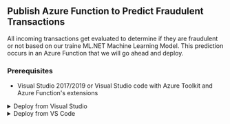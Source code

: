 ## Publish Azure Function to Predict Fraudulent Transactions
All incoming transactions get evaluated to determine if they are fraudulent or not based on our traine ML.NET Machine Learning Model.
This prediction occurs in an Azure Function that we will go ahead and deploy.

### Prerequisites
- Visual Studio 2017/2019 or Visual Studio code with Azure Toolkit and Azure Function's extensions

<details>
<summary>Deploy from Visual Studio</summary>
  <p>
    
To deploy the Azure Function, please follow the steps listed below:

#### 1. Clone source code
Please clone this repository locally using for example a Git command prompt or Github Desktop.
Open the FraudPredictionFunction solution [here](https://github.com/aslotte/mldotnet-real-time-data-streaming-workshop/tree/master/src/real-time-data-streaming/fraud-prediction-function)

#### 2. Build solution and Publish to Azure
Build the solution and publish the function to your new Function App.

To publish the function:

1. Right click on the solution and select "Publish"
![Publish](https://github.com/aslotte/mldotnet-real-time-data-streaming-workshop/blob/master/instructions/images/publish-function-1.png)

2. Check the radio button "Select Existing" and check "Run from Package File". Click Next.
![Selections](https://github.com/aslotte/mldotnet-real-time-data-streaming-workshop/blob/master/instructions/images/publish-function-2.png)

3. Select your Azure Subscription and navigate to your Function app. Select and click ok
![Subscription](https://github.com/aslotte/mldotnet-real-time-data-streaming-workshop/blob/master/instructions/images/publish-function-3.png)

4. Click **Publish**

5. Click **Yes** if asked to update the functions runtime version.
![upgrade](https://github.com/aslotte/mldotnet-real-time-data-streaming-workshop/blob/master/instructions/images/function-upgrade-runtime.png)

</p>
</details>

<details>
<summary>Deploy from VS Code</summary>
  <p>

To deploy the Azure Function from VS Code, please follow the steps listed below:

#### 1. Install the Azure Functions Extension
In VS Code:
- Select View -> Extensions
- Search for **Azure Functions**
- Install the Azure Functions extension

#### 2. Clone the source repository 
Please clone this repository locally using for example a Git command prompt or Github Desktop.
Open the FraudPredictionFunction solution [here](https://github.com/aslotte/mldotnet-real-time-data-streaming-workshop/tree/master/src/real-time-data-streaming/fraud-prediction-function)

#### 3. Open the solution in VS Code
- Select File -> Open Folder... 
- Navigate to the location of the FraudPredictionFunction

#### 4. Sign-in to Azure
- In the menu to the left, select the Azure symbol (at the bottom of the menu)
- Click "Sign-in to Azure" -> Sign-in to your Azure account

#### 5. Publish to Azure
- In the top left, click on the up-arrow to "Deploy to Function App"
- Select your
  - Function
  - Azure subscription
  - The existing function to deploy to

</p>
</details>
